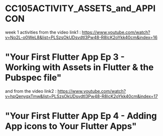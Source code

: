 # CC105ACTIVITY_ASSETS_and_APPICON
week 1 activities from the video link1 : https://www.youtube.com/watch?v=No2L-o0WeL8&list=PLSzsOkUDsvdtl3Pw48-R8lcK2oYkk40cm&index=16
# "Your First Flutter App Ep 3 - Working with Assets in Flutter & the Pubspec file"
and from the video link2 : https://www.youtube.com/watch?v=hpQenyqxTmw&list=PLSzsOkUDsvdtl3Pw48-R8lcK2oYkk40cm&index=17
# "Your First Flutter App Ep 4 - Adding App icons to Your Flutter Apps"

